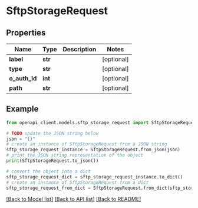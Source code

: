 # SftpStorageRequest


## Properties

Name | Type | Description | Notes
------------ | ------------- | ------------- | -------------
**label** | **str** |  | [optional] 
**type** | **str** |  | [optional] 
**o_auth_id** | **int** |  | [optional] 
**path** | **str** |  | [optional] 

## Example

```python
from openapi_client.models.sftp_storage_request import SftpStorageRequest

# TODO update the JSON string below
json = "{}"
# create an instance of SftpStorageRequest from a JSON string
sftp_storage_request_instance = SftpStorageRequest.from_json(json)
# print the JSON string representation of the object
print(SftpStorageRequest.to_json())

# convert the object into a dict
sftp_storage_request_dict = sftp_storage_request_instance.to_dict()
# create an instance of SftpStorageRequest from a dict
sftp_storage_request_from_dict = SftpStorageRequest.from_dict(sftp_storage_request_dict)
```
[[Back to Model list]](../README.md#documentation-for-models) [[Back to API list]](../README.md#documentation-for-api-endpoints) [[Back to README]](../README.md)


